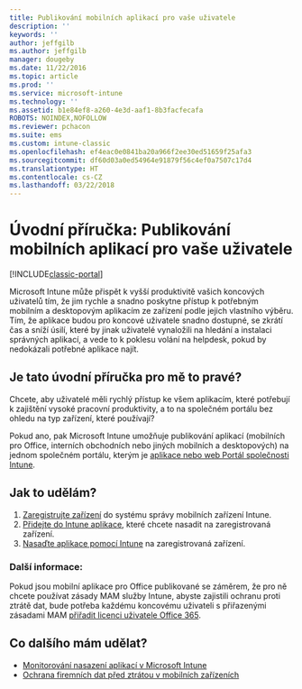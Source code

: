 ```yaml
---
title: Publikování mobilních aplikací pro vaše uživatele
description: ''
keywords: ''
author: jeffgilb
ms.author: jeffgilb
manager: dougeby
ms.date: 11/22/2016
ms.topic: article
ms.prod: ''
ms.service: microsoft-intune
ms.technology: ''
ms.assetid: b1e84ef8-a260-4e3d-aaf1-8b3facfecafa
ROBOTS: NOINDEX,NOFOLLOW
ms.reviewer: pchacon
ms.suite: ems
ms.custom: intune-classic
ms.openlocfilehash: ef4eac0e0841ba20a966f2ee30ed51659f25afa3
ms.sourcegitcommit: df60d03a0ed54964e91879f56c4ef0a7507c17d4
ms.translationtype: HT
ms.contentlocale: cs-CZ
ms.lasthandoff: 03/22/2018
---
```

# <a name="quick-start-guide-publish-mobile-apps-to-your-users"></a>Úvodní příručka: Publikování mobilních aplikací pro vaše uživatele

[!INCLUDE[classic-portal](../includes/classic-portal.md)]

Microsoft Intune může přispět k vyšší produktivitě vašich koncových uživatelů tím, že jim rychle a snadno poskytne přístup k potřebným mobilním a desktopovým aplikacím ze zařízení podle jejich vlastního výběru. Tím, že aplikace budou pro koncové uživatele snadno dostupné, se zkrátí čas a sníží úsilí, které by jinak uživatelé vynaložili na hledání a instalaci správných aplikací, a vede to k poklesu volání na helpdesk, pokud by nedokázali potřebné aplikace najít.   

## <a name="is-this-quick-start-guide-right-for-me"></a>Je tato úvodní příručka pro mě to pravé?
Chcete, aby uživatelé měli rychlý přístup ke všem aplikacím, které potřebují k zajištění vysoké pracovní produktivity, a to na společném portálu bez ohledu na typ zařízení, které používají?

Pokud ano, pak Microsoft Intune umožňuje publikování aplikací (mobilních pro Office, interních obchodních nebo jiných mobilních a desktopových) na jednom společném portálu, kterým je [aplikace nebo web Portál společnosti Intune](/intune-user-help/company-portal-frequently-asked-questions).

## <a name="how-do-i-do-it"></a>Jak to udělám?
1.  [Zaregistrujte zařízení](/intune-classic/deploy-use/enroll-devices-in-microsoft-intune) do systému správy mobilních zařízení Intune.
2.  [Přidejte do Intune aplikace](/intune-classic/deploy-use/add-apps-for-mobile-devices-in-microsoft-intune), které chcete nasadit na zaregistrovaná zařízení.
3.  [Nasaďte aplikace pomocí Intune](/intune-classic/deploy-use/deploy-apps) na zaregistrovaná zařízení.

### <a name="additional-information"></a>Další informace:
Pokud jsou mobilní aplikace pro Office publikované se záměrem, že pro ně chcete používat zásady MAM služby Intune, abyste zajistili ochranu proti ztrátě dat, bude potřeba každému koncovému uživateli s přiřazenými zásadami MAM [přiřadit licenci uživatele Office 365](https://support.office.com/article/Assign-or-remove-licenses-for-Office-365-for-business-997596b5-4173-4627-b915-36abac6786dc).

## <a name="what-should-i-do-next"></a>Co dalšího mám udělat?
- [Monitorování nasazení aplikací v Microsoft Intune](/intune-classic/deploy-use/monitor-apps-in-microsoft-intune)
- [Ochrana firemních dat před ztrátou v mobilních zařízeních](/intune-classic/deploy-use/protect-app-data-using-mobile-app-management-policies-with-microsoft-intune)
